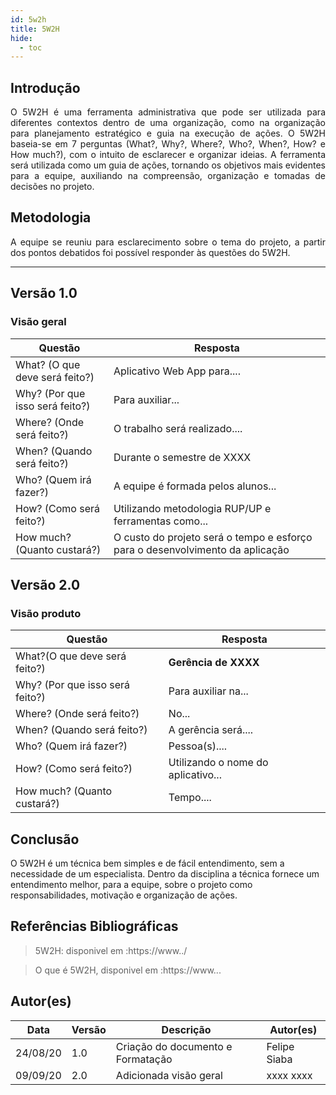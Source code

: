 ```yaml
---
id: 5w2h
title: 5W2H
hide:
  - toc
---
```


## Introdução

<p align = "justify">
    O 5W2H é uma ferramenta administrativa  que pode ser utilizada para diferentes contextos dentro de uma organização, como na organização para planejamento estratégico e guia na execução de ações. O 5W2H baseia-se em 7 perguntas (What?, Why?, Where?, Who?, When?, How? e How much?), com o intuito de esclarecer e organizar ideias. A ferramenta será utilizada como um guia de ações, tornando os objetivos mais evidentes para a equipe, auxiliando na compreensão, organização e tomadas de decisões no projeto.
</p>

## Metodologia

<p align = "justify">
    A equipe se reuniu para esclarecimento sobre o tema do projeto, a partir dos pontos debatidos foi possível responder às questões do 5W2H.  
</p>


---

## Versão 1.0

### Visão geral

|Questão|Resposta|
|-------|--------|
|What? (O que deve será feito?)|Aplicativo Web App para.... |
|Why? (Por que isso será feito?)|Para auxiliar...|
|Where? (Onde será feito?)|O trabalho será realizado....|
|When? (Quando será feito?)|Durante o semestre de XXXX|
|Who? (Quem irá fazer?)|A equipe é formada pelos alunos...|
|How? (Como será feito?)|Utilizando metodologia RUP/UP e ferramentas como...|
|How much? (Quanto custará?)|O custo do projeto será o tempo e esforço para o desenvolvimento da aplicação|


## Versão 2.0

### Visão produto

|Questão|Resposta|
|-------|--------|
|What?(O que deve será feito?)| **Gerência de XXXX**|
|Why? (Por que isso será feito?)| Para auxiliar na...|
|Where? (Onde será feito?)|No...|
|When? (Quando será feito?)| A gerência será....|
|Who? (Quem irá fazer?)| Pessoa(s)....|
|How? (Como será feito?)| Utilizando o nome do aplicativo... |
|How much? (Quanto custará?)|Tempo....|


## Conclusão

O 5W2H é um técnica bem simples e de fácil entendimento, sem a necessidade de um especialista. Dentro da disciplina a técnica fornece um entendimento melhor, para a equipe, sobre o projeto como responsabilidades, motivação e organização de ações.   
 
 
## Referências Bibliográficas
> 5W2H: disponivel em :https://www../

> O que é 5W2H, disponivel em :https://www...

## Autor(es)
| Data | Versão | Descrição | Autor(es) |
| -- | -- | -- | -- |
| 24/08/20 | 1.0 | Criação do documento e Formatação | Felipe Siaba | 
| 09/09/20 | 2.0 | Adicionada visão geral | xxxx xxxx | 